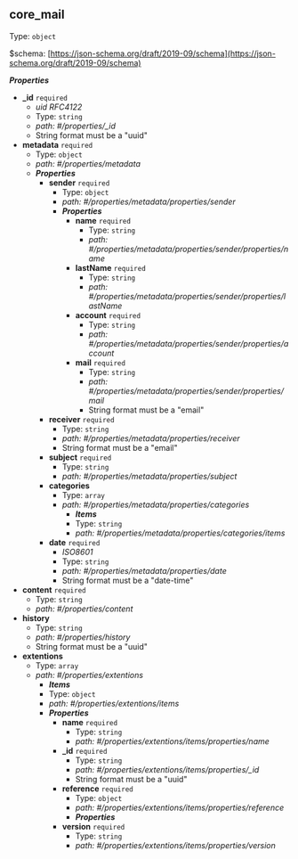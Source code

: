 ## core_mail
Type: `object`

&#36;schema: [https://json-schema.org/draft/2019-09/schema](https://json-schema.org/draft/2019-09/schema)

**_Properties_**

- <b id="#/properties/_id">_id</b> `required`
    - _uid RFC4122_
    - Type: `string`
    - <i id="#/properties/_id">path: #/properties/_id</i>
    - String format must be a "uuid"
- <b id="#/properties/metadata">metadata</b> `required`
    - Type: `object`
    - <i id="#/properties/metadata">path: #/properties/metadata</i>
    - **_Properties_**
        - <b id="#/properties/metadata/properties/sender">sender</b> `required`
            - Type: `object`
            - <i id="#/properties/metadata/properties/sender">path: #/properties/metadata/properties/sender</i>
            - **_Properties_**
                - <b id="#/properties/metadata/properties/sender/properties/name">name</b> `required`
                    - Type: `string`
                    - <i id="#/properties/metadata/properties/sender/properties/name">path: #/properties/metadata/properties/sender/properties/name</i>
                - <b id="#/properties/metadata/properties/sender/properties/lastName">lastName</b> `required`
                    - Type: `string`
                    - <i id="#/properties/metadata/properties/sender/properties/lastName">path: #/properties/metadata/properties/sender/properties/lastName</i>
                - <b id="#/properties/metadata/properties/sender/properties/account">account</b> `required`
                    - Type: `string`
                    - <i id="#/properties/metadata/properties/sender/properties/account">path: #/properties/metadata/properties/sender/properties/account</i>
                - <b id="#/properties/metadata/properties/sender/properties/mail">mail</b> `required`
                    - Type: `string`
                    - <i id="#/properties/metadata/properties/sender/properties/mail">path: #/properties/metadata/properties/sender/properties/mail</i>
                    - String format must be a "email"
        - <b id="#/properties/metadata/properties/receiver">receiver</b> `required`
            - Type: `string`
            - <i id="#/properties/metadata/properties/receiver">path: #/properties/metadata/properties/receiver</i>
            - String format must be a "email"
        - <b id="#/properties/metadata/properties/subject">subject</b> `required`
            - Type: `string`
            - <i id="#/properties/metadata/properties/subject">path: #/properties/metadata/properties/subject</i>
        - <b id="#/properties/metadata/properties/categories">categories</b>
            - Type: `array`
            - <i id="#/properties/metadata/properties/categories">path: #/properties/metadata/properties/categories</i>
                - **_Items_**
                - Type: `string`
                - <i id="#/properties/metadata/properties/categories/items">path: #/properties/metadata/properties/categories/items</i>
        - <b id="#/properties/metadata/properties/date">date</b> `required`
            - _ISO8601_
            - Type: `string`
            - <i id="#/properties/metadata/properties/date">path: #/properties/metadata/properties/date</i>
            - String format must be a "date-time"
- <b id="#/properties/content">content</b> `required`
    - Type: `string`
    - <i id="#/properties/content">path: #/properties/content</i>
- <b id="#/properties/history">history</b>
    - Type: `string`
    - <i id="#/properties/history">path: #/properties/history</i>
    - String format must be a "uuid"
- <b id="#/properties/extentions">extentions</b>
    - Type: `array`
    - <i id="#/properties/extentions">path: #/properties/extentions</i>
        - **_Items_**
        - Type: `object`
        - <i id="#/properties/extentions/items">path: #/properties/extentions/items</i>
        - **_Properties_**
            - <b id="#/properties/extentions/items/properties/name">name</b> `required`
                - Type: `string`
                - <i id="#/properties/extentions/items/properties/name">path: #/properties/extentions/items/properties/name</i>
            - <b id="#/properties/extentions/items/properties/_id">_id</b> `required`
                - Type: `string`
                - <i id="#/properties/extentions/items/properties/_id">path: #/properties/extentions/items/properties/_id</i>
                - String format must be a "uuid"
            - <b id="#/properties/extentions/items/properties/reference">reference</b> `required`
                - Type: `object`
                - <i id="#/properties/extentions/items/properties/reference">path: #/properties/extentions/items/properties/reference</i>
                - **_Properties_**
            - <b id="#/properties/extentions/items/properties/version">version</b> `required`
                - Type: `string`
                - <i id="#/properties/extentions/items/properties/version">path: #/properties/extentions/items/properties/version</i>
            